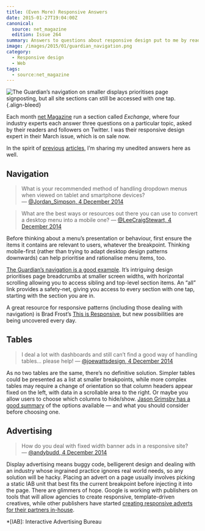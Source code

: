 ```yaml
---
title: (Even More) Responsive Answers
date: 2015-01-27T19:04:00Z
canonical:
  source: net_magazine
  edition: Issue 264
summary: Answers to questions about responsive design put to me by readers of <cite>net Magazine</cite>.
image: /images/2015/01/guardian_navigation.png
category:
  - Responsive design
  - Web
tags:
  - source:net_magazine
---
```

![](/images/2015/01/guardian_navigation.png 'The Guardian’s navigation on smaller displays prioritises page signposting, but all site sections can still be accessed with one tap.')
{.align-bleed}

Each month [net Magazine][1] run a section called *Exchange*, where four industry experts each answer three questions on a particular topic, asked by their readers and followers on Twitter. I was their responsive design expert in their March issue, which is on sale now.

In the spirit of [previous][2] [articles][3], I’m sharing my unedited answers here as well.

## Navigation

> What is your recommended method of handling dropdown menus when viewed on tablet and smartphone devices?
— [@Jordan_Simpson, 4 December 2014](https://twitter.com/jordan_simpson/status/540520320374157312)

> What are the best ways or resources out there you can use to convert a desktop menu into a mobile one?
— [@LeeCraigStewart, 4 December 2014](https://twitter.com/leecraigstewart/status/540514957159583744)

Before thinking about a menu’s presentation or behaviour, first ensure the items it contains are relevant to users, whatever the breakpoint. Thinking mobile-first (rather than trying to adapt desktop design patterns downwards) can help prioritise and rationalise menu items, too.

[The Guardian’s navigation is a good example][4]. It’s intriguing design prioritises page breadcrumbs at smaller screen widths, with horizontal scrolling allowing you to access sibling and top-level section items. An “all” link provides a safety-net, giving you access to every section with one tap, starting with the section you are in.

A great resource for responsive patterns (including those dealing with navigation) is Brad Frost’s [This is Responsive][5], but new possibilities are being uncovered every day.

## Tables

> I deal a lot with dashboards and still can’t find a good way of handling tables… please help!
— [@joewattsdesign, 4 December 2014](https://twitter.com/joewattsdesign/status/540530144616910848)

As no two tables are the same, there’s no definitive solution. Simpler tables could be presented as a list at smaller breakpoints, while more complex tables may require a change of orientation so that column headers appear fixed on the left, with data in a scrollable area to the right. Or maybe you allow users to choose which columns to hide/show. [Jason Grimsby has a good summary][6] of the options available — and what you should consider before choosing one.

## Advertising

> How do you deal with fixed width banner ads in a responsive site?
— [@andybudd, 4 December 2014](https://twitter.com/andybudd/status/540515016823549953)

Display advertising means buggy code, belligerent design and dealing with an industry whose ingrained practice ignores real world needs, so any solution will be hacky. Placing an advert on a page usually involves picking a static IAB unit that best fits the current breakpoint before injecting it into the page. There are glimmers of hope. Google is working with publishers on tools that will allow agencies to create responsive, template-driven creatives, while other publishers have started [creating responsive adverts for their partners in-house][7].

[1]: http://www.creativebloq.com/net-magazine
[2]: /2012/01/responsive_answers
[3]: /2012/12/more_responsive_answers
[4]: https://www.theguardian.com/help/insideguardian/2014/jul/11/-sp-navigating-the-guardian
[5]: https://bradfrost.github.io/this-is-responsive/patterns.html
[6]: http://blog.cloudfour.com/picking-responsive-tables-solution/
[7]: http://next.theguardian.com/blog/responsive-takeover/

*[IAB]: Interactive Advertising Bureau
